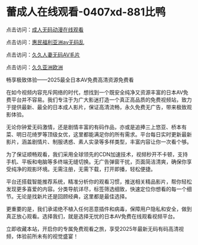 # 蕾成人在线观看-0407xd-881比鸭


点击访问：<a href="https://tfda.pages.dev/">成人无码动漫在线观看</a>

点击访问：<a href="https://cfad.pages.dev/">惠民福利亚洲av无码乱</a>

点击访问：<a href="https://bsdf-5f5.pages.dev/">久久人妻无码AⅤ毛片</a>

点击访问：<a href="https://gsd-agv.pages.dev/">久久亚洲欧洲</a>


畅享极致体验——2025最全日本AV免费高清资源免费看

在如今视频内容充斥网络的时代，想找到一个既安全纯净又资源丰富的日本AV免费平台并不容易。我们专注于为广大影迷打造一个真正高品质的免费视频站，致力于提供最新、最全的日本成人影片，保证高清流畅，永久免费无广告，带来极致观影体验。

无论你钟爱无码激情，还是剧情丰富的有码作品，亦或是追捧三上悠亚、桥本有菜、明日花绮罗等顶级女优，这里都能满足你的所有需求。平台每日实时更新最新影片，涵盖剧情片、制服诱惑、素人实录等多样类型，丰富内容让你一次看个够。

为了保证顺畅观看，我们采用全球领先的CDN加速技术，视频秒开不卡顿，支持手机、平板和电脑等多终端无缝切换。无广告弹窗干扰，页面简洁清爽，确保你享受纯净的观影环境。无需注册，无需下载，打开即播，轻松便捷。

平台还搭载智能推荐系统，精准分析你的观看习惯，推送相关精品影片，帮你轻松发现更多喜爱的内容。分类导航详尽，标签筛选细致，快速定位你想看的每一个细节。无论是找新片还是回顾经典，这里都是最佳选择。

更重要的是，我们承诺绝不植入任何恶意插件和病毒，保障用户隐私和安全，做到真正放心观看。选择我们，就是选择无忧的日本AV免费在线观看视频平台。

立即收藏本站，开启你的专属免费观看之旅，享受2025年最新无码有码高清视频，体验前所未有的视觉盛宴！



<span style="display:none;">[Canonical link](https://github.com/xued2604/45698 ）</span>
